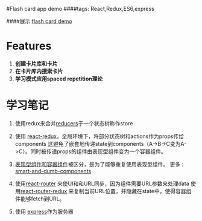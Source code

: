 #Flash card app demo
####tags: React,Redux,ES6,express

####展示:[flash card demo](https://flashcard-app-alok.herokuapp.com/)
# Features
1. **创建卡片库和卡片**
1. **在卡片库内搜索卡片**
1. **学习模式应用spaced repetition理论**

# 学习笔记
1. 使用redux来合并[reducers](https://github.com/Aloklok/react/blob/master/flashcard-app/src/reducers.js)于一个状态树称作store

1. 使用 [react-redux](https://github.com/reactjs/react-redux)，全局环境下，将部分状态树和actions作为props传给components
这避免了嵌套地传递state到components（A->B->C变为A->C）。同时被传递props的组件由表现型组件变为一个容器组件。

1. [表现型组件和容器组件](https://medium.com/@learnreact/container-components-c0e67432e005#.llyv729ol)被区分，是为了能够重复使用表现型组件。
更多 : [smart-and-dumb-components](https://medium.com/@dan_abramov/smart-and-dumb-components-7ca2f9a7c7d0#.b74468pn0)

1. 使用[react-router](https://github.com/ReactTraining/react-router) 来使UI和和URL同步，因为组件需要URL参数来处理data
使用[react-router-redux](https://github.com/reactjs/react-router-redux) 来复制当前URL位置，并隐藏在state中，使得容器组件能够fetch到URL。
1. 使用 [express](http://expressjs.com/)作为服务器 
